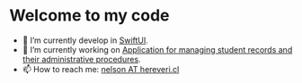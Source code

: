 # Welcome to my code

- 🌱 I’m currently develop in [SwiftUI](https://developer.apple.com/xcode/swiftui/).
- 🔭 I’m currently working on [Application for managing student records and their administrative procedures](https://newentun.app).
- 📫 How to reach me: [nelson AT hereveri.cl](mailto:nelson@hereveri.cl)
